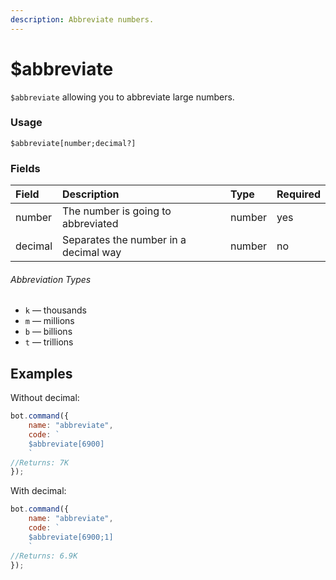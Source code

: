 ```yaml
---
description: Abbreviate numbers.
---
```


# $abbreviate

`$abbreviate` allowing you to abbreviate large numbers.

### Usage

```
$abbreviate[number;decimal?]
```

### Fields

| Field | Description | Type | Required |
| :--- | :--- | :--- | :--- |
| number | The number is going to abbreviated | number | yes |
| decimal | Separates the number in a decimal way | number | no |

###### Abbreviation Types

* `k` — thousands
* `m` — millions
* `b` — billions
* `t` — trillions

## Examples

Without decimal:

```javascript
bot.command({
	name: "abbreviate",
	code: `
	$abbreviate[6900]
	`
//Returns: 7K
});
```

With decimal:

```javascript
bot.command({
	name: "abbreviate",
	code: `
	$abbreviate[6900;1]
	`
//Returns: 6.9K
});
```
